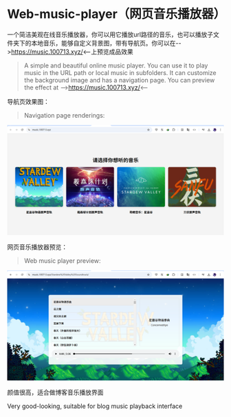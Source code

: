 # Web-music-player（网页音乐播放器）

一个简洁美观在线音乐播放器，你可以用它播放url路径的音乐，也可以播放子文件夹下的本地音乐，能够自定义背景图，带有导航页。你可以在-->https://music.100713.xyz/<--上预览成品效果

> A simple and beautiful online music player. You can use it to play music in the URL path or local music in subfolders. It can customize the background image and has a navigation page. You can preview the effect at -->https://music.100713.xyz/<--

导航页效果图：

> Navigation page renderings:

![](/images/导航页.png)

网页音乐播放器预览：

> Web music player preview:

![](/images/播放器预览.png)

颜值很高，适合做博客音乐播放界面

Very good-looking, suitable for blog music playback interface
